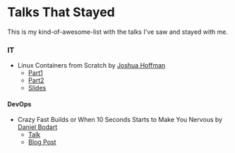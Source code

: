 # Talks That Stayed

This is my kind-of-awesome-list with the talks I've saw and stayed with me.

### IT

- Linux Containers from Scratch by [Joshua Hoffman](https://twitter.com/oshu)
  - [Part1](https://vimeo.com/115073286)
  - [Part2](https://vimeo.com/115628753)
  - [Slides](https://www.slideshare.net/joshuasoundcloud/linux-containers-from-scratch-velocity-barcelona-2014)

#### DevOps

- Crazy Fast Builds or When 10 Seconds Starts to Make You Nervous by [Daniel Bodart](https://twitter.com/danielbodart?lang=en)
  - [Talk](https://www.youtube.com/watch?v=nRDlYvIbSBU)
  - [Blog Post](http://dan.bodar.com/2012/02/28/crazy-fast-build-times-or-when-10-seconds-starts-to-make-you-nervous/)
